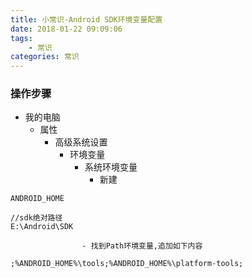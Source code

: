 ```yaml
---
title: 小常识-Android SDK环境变量配置
date: 2018-01-22 09:09:06
tags:
	- 常识
categories: 常识
---
```


### 操作步骤

- 我的电脑
	- 属性
		- 高级系统设置
			- 环境变量
				- 系统环境变量
					- 新建
```
ANDROID_HOME
  
//sdk绝对路径
E:\Android\SDK
```
					- 找到Path环境变量,追加如下内容
```
;%ANDROID_HOME%\tools;%ANDROID_HOME%\platform-tools;
```